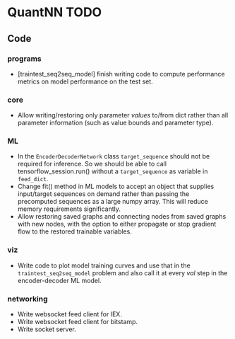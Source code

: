 # QuantNN TODO
## Code
### programs
- [traintest_seq2seq_model] finish writing code to compute performance metrics on model performance on the test set.

### core
- Allow writing/restoring only parameter *values* to/from dict rather than all parameter information (such as value bounds and parameter type).

### ML
- In the `EncoderDecoderNetwork` class `target_sequence` should not be required for inference. So we should be able to call tensorflow_session.run() without a `target_sequence` as variable in `feed_dict`.
- Change fit() method in ML models to accept an object that supplies input/target sequences on demand rather than passing the precomputed sequences as a large numpy array. This will reduce memory requirements significantly.
- Allow restoring saved graphs and connecting nodes from saved graphs with new nodes, with the option to either propagate or stop gradient flow to the restored trainable variables.

### viz
- Write code to plot model training curves and use that in the `traintest_seq2seq_model` problem and also call it at every *val* step in the encoder-decoder ML model.

### networking
- Write websocket feed client for IEX.
- Write websocket feed client for bitstamp.
- Write socket server.

